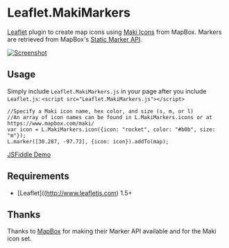 # Leaflet.MakiMarkers

[Leaflet](http://www.leafletjs.com) plugin to create map icons using [Maki Icons](https://www.mapbox.com/maki/) from MapBox. Markers are retrieved from MapBox's [Static Marker API](https://www.mapbox.com/developers/api/#Stand-alone.markers).

[![Screenshot](https://raw.github.com/jseppi/Leaflet.MakiMarkers/master/images/screenshot.png "Screenshot of MakiMarkers")](http://jsfiddle.net/Zhzvp/)

## Usage

Simply include `Leaflet.MakiMarkers.js` in your page after you include `Leaflet.js`: `<script src="Leaflet.MakiMarkers.js"></script>`
  
    //Specify a Maki icon name, hex color, and size (s, m, or l)
    //An array of icon names can be found in L.MakiMarkers.icons or at https://www.mapbox.com/maki/
    var icon = L.MakiMarkers.icon({icon: "rocket", color: "#b0b", size: "m"});
    L.marker([30.287, -97.72], {icon: icon}).addTo(map);
  
[JSFiddle Demo](http://jsfiddle.net/Zhzvp/)

## Requirements

- [Leaflet]((http://www.leafletjs.com) 1.5+

## Thanks

Thanks to [MapBox](http://www.mapbox.com) for making their Marker API available and for the Maki icon set.
